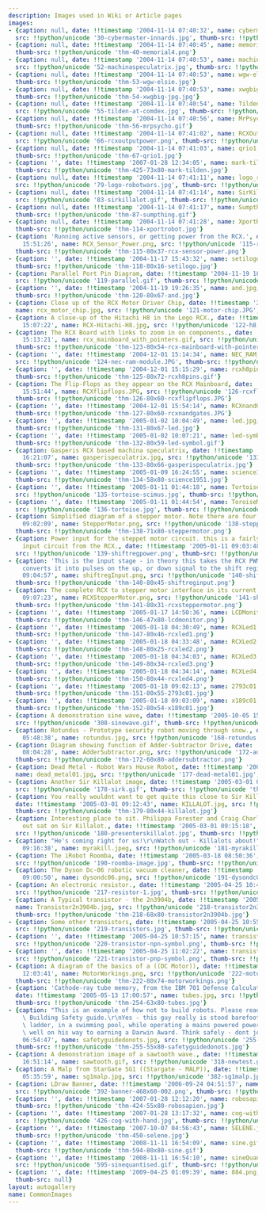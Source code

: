 ```yaml
---
description: Images used in Wiki or Article pages
images:
- {caption: null, date: !!timestamp '2004-11-14 07:40:32', name: cybermaster-innards.jpg,
  src: !!python/unicode '30-cybermaster-innards.jpg', thumb-src: !!python/unicode 'thm-30-cybermaster-innards.jpg'}
- {caption: null, date: !!timestamp '2004-11-14 07:40:45', name: memorial4.png, src: !!python/unicode '40-memorial4.png',
  thumb-src: !!python/unicode 'thm-40-memorial4.png'}
- {caption: null, date: !!timestamp '2004-11-14 07:40:53', name: machinaspeculatrix.jpg,
  src: !!python/unicode '52-machinaspeculatrix.jpg', thumb-src: !!python/unicode 'thm-52-machinaspeculatrix.jpg'}
- {caption: null, date: !!timestamp '2004-11-14 07:40:53', name: wgw-elsie.jpg, src: !!python/unicode '53-wgw-elsie.jpg',
  thumb-src: !!python/unicode 'thm-53-wgw-elsie.jpg'}
- {caption: null, date: !!timestamp '2004-11-14 07:40:53', name: xwgbig.JPG.jpg, src: !!python/unicode '54-xwgbig-jpg.jpg',
  thumb-src: !!python/unicode 'thm-54-xwgbig-jpg.jpg'}
- {caption: null, date: !!timestamp '2004-11-14 07:40:54', name: Tilden_at_comdex.jpg,
  src: !!python/unicode '55-tilden-at-comdex.jpg', thumb-src: !!python/unicode 'thm-55-tilden-at-comdex.jpg'}
- {caption: null, date: !!timestamp '2004-11-14 07:40:56', name: MrPsycho.gif, src: !!python/unicode '56-mrpsycho.gif',
  thumb-src: !!python/unicode 'thm-56-mrpsycho.gif'}
- {caption: null, date: !!timestamp '2004-11-14 07:41:02', name: RCXOutputPower.png,
  src: !!python/unicode '66-rcxoutputpower.png', thumb-src: !!python/unicode 'thm-66-rcxoutputpower.png'}
- {caption: null, date: !!timestamp '2004-11-14 07:41:03', name: qrio1.jpg, src: !!python/unicode '67-qrio1.jpg',
  thumb-src: !!python/unicode 'thm-67-qrio1.jpg'}
- {caption: '', date: !!timestamp '2007-01-28 12:34:05', name: mark-tilden.jpg, src: !!python/unicode '425-mark-tilden.jpg',
  thumb-src: !!python/unicode 'thm-425-73x80-mark-tilden.jpg'}
- {caption: null, date: !!timestamp '2004-11-14 07:41:11', name: logo_robotwars.jpg,
  src: !!python/unicode '79-logo-robotwars.jpg', thumb-src: !!python/unicode 'thm-79-logo-robotwars.jpg'}
- {caption: null, date: !!timestamp '2004-11-14 07:41:14', name: SirKillalot.gif,
  src: !!python/unicode '83-sirkillalot.gif', thumb-src: !!python/unicode 'thm-83-sirkillalot.gif'}
- {caption: null, date: !!timestamp '2004-11-14 07:41:17', name: Sumpthing.gif, src: !!python/unicode '87-sumpthing.gif',
  thumb-src: !!python/unicode 'thm-87-sumpthing.gif'}
- {caption: null, date: !!timestamp '2004-11-14 07:41:28', name: XportRobot.jpg, src: !!python/unicode '114-xportrobot.jpg',
  thumb-src: !!python/unicode 'thm-114-xportrobot.jpg'}
- {caption: 'Running active sensors, or getting power from the RCX.', date: !!timestamp '2004-11-16
    15:51:26', name: RCX_Sensor_Power.png, src: !!python/unicode '115-rcxpower1.png',
  thumb-src: !!python/unicode 'thm-115-80x37-rcx-sensor-power.png'}
- {caption: '', date: !!timestamp '2004-11-17 15:43:32', name: setilogo.jpg, src: !!python/unicode '118-setilogo.jpg',
  thumb-src: !!python/unicode 'thm-118-80x16-setilogo.jpg'}
- {caption: Parallel Port Pin Diagram, date: !!timestamp '2004-11-19 18:34:47', name: parallel.gif,
  src: !!python/unicode '119-parallel.gif', thumb-src: !!python/unicode 'thm-119-80x55-parallel.gif'}
- {caption: '', date: !!timestamp '2004-11-19 19:26:35', name: and.jpg, src: !!python/unicode '120-and.jpg',
  thumb-src: !!python/unicode 'thm-120-80x67-and.jpg'}
- {caption: Close up of the RCX Motor Driver Chip, date: !!timestamp '2004-12-01 15:03:16',
  name: rcx_motor_chip.jpg, src: !!python/unicode '121-motor-chip.JPG', thumb-src: !!python/unicode 'thm-121-80x60-rcx-motor-chip.jpg'}
- {caption: A close-up of the Hitachi H8 in the Lego RCX., date: !!timestamp '2004-12-01
    15:07:22', name: RCX-Hitachi-H8.jpg, src: !!python/unicode '122-h8.JPG', thumb-src: !!python/unicode 'thm-122-80x60-rcx-hitachi-h8.jpg'}
- {caption: The RCX Board with links to zoom in on components., date: !!timestamp '2004-12-01
    15:13:21', name: rcx_mainboard_with_pointers.gif, src: !!python/unicode '123-rcx-mainboard-with-pointers.gif',
  thumb-src: !!python/unicode 'thm-123-80x54-rcx-mainboard-with-pointers.gif'}
- {caption: '', date: !!timestamp '2004-12-01 15:14:34', name: NEC_RAM_Module.JPG,
  src: !!python/unicode '124-nec-ram-module.JPG', thumb-src: !!python/unicode 'thm-124-80x60-nec-ram-module.JPG'}
- {caption: '', date: !!timestamp '2004-12-01 15:15:29', name: rcxh8pins.gif, src: !!python/unicode '125-rcxh8pins.gif',
  thumb-src: !!python/unicode 'thm-125-80x72-rcxh8pins.gif'}
- {caption: The Flip-Flops as they appear on the RCX Mainboard, date: !!timestamp '2004-12-01
    15:51:44', name: RCXflipflops.JPG, src: !!python/unicode '126-rcxflipflops.JPG',
  thumb-src: !!python/unicode 'thm-126-80x60-rcxflipflops.JPG'}
- {caption: '', date: !!timestamp '2004-12-01 15:54:14', name: RCXnandGates.JPG, src: !!python/unicode '127-rcxnandgates.JPG',
  thumb-src: !!python/unicode 'thm-127-80x60-rcxnandgates.JPG'}
- {caption: '', date: !!timestamp '2005-01-02 10:04:49', name: led.jpg, src: !!python/unicode '131-led.jpg',
  thumb-src: !!python/unicode 'thm-131-80x67-led.jpg'}
- {caption: '', date: !!timestamp '2005-01-02 10:07:21', name: led-symbol.gif, src: !!python/unicode '132-led-symbol.gif',
  thumb-src: !!python/unicode 'thm-132-80x59-led-symbol.gif'}
- {caption: Gasperis RCX based machina speculatrix, date: !!timestamp '2005-01-09
    16:21:07', name: gasperispeculatrix.jpg, src: !!python/unicode '133-gasperispeculatrix.jpg',
  thumb-src: !!python/unicode 'thm-133-80x66-gasperispeculatrix.jpg'}
- {caption: '', date: !!timestamp '2005-01-09 16:24:55', name: science1951.jpg, src: !!python/unicode '134-science1951.jpg',
  thumb-src: !!python/unicode 'thm-134-58x80-science1951.jpg'}
- {caption: '', date: !!timestamp '2005-01-11 01:44:18', name: Tortoise_SciMus.jpg,
  src: !!python/unicode '135-tortoise-scimus.jpg', thumb-src: !!python/unicode 'thm-135-80x54-tortoise-scimus.jpg'}
- {caption: '', date: !!timestamp '2005-01-11 01:44:54', name: ToroiseMilleniumDome.jpg,
  src: !!python/unicode '136-tortoise.jpg', thumb-src: !!python/unicode 'thm-136-80x60-toroisemilleniumdome.jpg'}
- {caption: Simplified diagram of a stepper motor. Note there are four coils., date: !!timestamp '2005-01-11
    09:02:09', name: StepperMotor.png, src: !!python/unicode '138-steppermotor.png',
  thumb-src: !!python/unicode 'thm-138-71x80-steppermotor.png'}
- {caption: Power input for the steppet motor circuit. this is a fairly standard power
    input circuit from the RCX., date: !!timestamp '2005-01-11 09:03:48', name: ShiftregPower.png,
  src: !!python/unicode '139-shiftregpower.png', thumb-src: !!python/unicode 'thm-139-80x34-shiftregpower.png'}
- {caption: 'This is the input stage - in theory this takes the RCX PWM output, and
    converts it into pulses on the up, or down signal to the shift register.', date: !!timestamp '2005-01-11
    09:04:57', name: shiftregInput.png, src: !!python/unicode '140-shiftreginput.png',
  thumb-src: !!python/unicode 'thm-140-80x45-shiftreginput.png'}
- {caption: The complete RCX to stepper motor interface in its current form., date: !!timestamp '2005-01-11
    09:07:23', name: RCXStepperMotor.png, src: !!python/unicode '141-shiftregall.png',
  thumb-src: !!python/unicode 'thm-141-80x31-rcxsteppermotor.png'}
- {caption: '', date: !!timestamp '2005-01-17 14:50:36', name: LCDMonitor.png, src: !!python/unicode '146-lcdmonitor.png',
  thumb-src: !!python/unicode 'thm-146-47x80-lcdmonitor.png'}
- {caption: '', date: !!timestamp '2005-01-18 04:30:49', name: RCXLed1.png, src: !!python/unicode '147-rcxled1.png',
  thumb-src: !!python/unicode 'thm-147-80x46-rcxled1.png'}
- {caption: '', date: !!timestamp '2005-01-18 04:33:48', name: RCXLed2.png, src: !!python/unicode '148-rcxled2.png',
  thumb-src: !!python/unicode 'thm-148-80x25-rcxled2.png'}
- {caption: '', date: !!timestamp '2005-01-18 04:34:03', name: RCXLed3.png, src: !!python/unicode '149-rcxled3.png',
  thumb-src: !!python/unicode 'thm-149-80x34-rcxled3.png'}
- {caption: '', date: !!timestamp '2005-01-18 04:34:14', name: RCXLed4.png, src: !!python/unicode '150-rcxled4.png',
  thumb-src: !!python/unicode 'thm-150-80x44-rcxled4.png'}
- {caption: '', date: !!timestamp '2005-01-18 09:02:13', name: 2793c01.jpg, src: !!python/unicode '151-2793c01.jpg',
  thumb-src: !!python/unicode 'thm-151-80x55-2793c01.jpg'}
- {caption: '', date: !!timestamp '2005-01-18 09:03:09', name: x189c01.jpg, src: !!python/unicode '152-x189c01.jpg',
  thumb-src: !!python/unicode 'thm-152-80x54-x189c01.jpg'}
- {caption: A demonstration sine wave, date: !!timestamp '2005-10-05 15:12:58', name: sinewave.gif,
  src: !!python/unicode '308-sinewave.gif', thumb-src: !!python/unicode 'thm-308-80x40-sinewave.gif'}
- {caption: Rotundus - Prototype security robot moving through snow., date: !!timestamp '2005-02-01
    05:48:38', name: rotundus.jpg, src: !!python/unicode '168-rotundus.jpg', thumb-src: !!python/unicode 'thm-168-80x57-rotundus.jpg'}
- {caption: Diagram showing function of Adder-Subtractor Drive, date: !!timestamp '2005-02-14
    08:04:28', name: AdderSubtractor.png, src: !!python/unicode '172-addersubtractor.png',
  thumb-src: !!python/unicode 'thm-172-60x80-addersubtractor.png'}
- {caption: Dead Metal - Robot Wars House Robot, date: !!timestamp '2005-03-01 09:06:32',
  name: dead_metal01.jpg, src: !!python/unicode '177-dead-metal01.jpg', thumb-src: !!python/unicode 'thm-177-80x65-dead-metal01.jpg'}
- {caption: Another Sir Killalot image, date: !!timestamp '2005-03-01 09:11:03', name: sirk.gif,
  src: !!python/unicode '178-sirk.gif', thumb-src: !!python/unicode 'thm-178-80x60-sirk.gif'}
- {caption: You really wouldnt want to get quite this close to Sir Killalot! Ouch,
  date: !!timestamp '2005-03-01 09:12:43', name: KILLALOT.jpg, src: !!python/unicode '179-killalot.jpg',
  thumb-src: !!python/unicode 'thm-179-80x44-killalot.jpg'}
- {caption: Interesting place to sit. Philippa Forester and Craig Charles take time
    out sat on Sir Killalot., date: !!timestamp '2005-03-01 09:15:18', name: presentersKillalot.jpg,
  src: !!python/unicode '180-presenterskillalot.jpg', thumb-src: !!python/unicode 'thm-180-55x80-presenterskillalot.jpg'}
- {caption: "He's coming right for us!\r\nWatch out - Killalots about!", date: !!timestamp '2005-03-01
    09:16:38', name: myrakill.jpeg, src: !!python/unicode '181-myrakill.jpeg', thumb-src: !!python/unicode 'thm-181-56x80-myrakill.jpeg'}
- {caption: The iRobot Roomba, date: !!timestamp '2005-03-18 08:50:36', name: roomba_image.jpg,
  src: !!python/unicode '190-roomba-image.jpg', thumb-src: !!python/unicode 'thm-190-80x80-roomba-image.jpg'}
- {caption: The Dyson Dc-06 robotic vacuum cleaner, date: !!timestamp '2005-03-18
    09:00:50', name: dysondc06.png, src: !!python/unicode '191-dysondc06.png', thumb-src: !!python/unicode 'thm-191-80x71-dysondc06.png'}
- {caption: An electronic resistor., date: !!timestamp '2005-04-25 10:45:45', name: 'resistor[1].jpg',
  src: !!python/unicode '217-resistor-1.jpg', thumb-src: !!python/unicode 'thm-217-80x40-resistor-1.jpg'}
- {caption: A Typical transistor - the 2n3904b, date: !!timestamp '2005-04-25 10:53:47',
  name: Transistor2n3904b.jpg, src: !!python/unicode '218-transistor2n3904b.jpg',
  thumb-src: !!python/unicode 'thm-218-68x80-transistor2n3904b.jpg'}
- {caption: Some other transistors, date: !!timestamp '2005-04-25 10:55:43', name: transistors.jpg,
  src: !!python/unicode '219-transistors.jpg', thumb-src: !!python/unicode 'thm-219-80x80-transistors.jpg'}
- {caption: '', date: !!timestamp '2005-04-25 10:57:15', name: transistor_npn_symbol.png,
  src: !!python/unicode '220-transistor-npn-symbol.png', thumb-src: !!python/unicode 'thm-220-80x80-transistor-npn-symbol.png'}
- {caption: '', date: !!timestamp '2005-04-25 11:02:22', name: transistor_pnp_symbol.png,
  src: !!python/unicode '221-transistor-pnp-symbol.png', thumb-src: !!python/unicode 'thm-221-80x80-transistor-pnp-symbol.png'}
- {caption: A diagram of the basics of a ((DC Motor)), date: !!timestamp '2005-04-27
    12:03:41', name: MotorWorkings.png, src: !!python/unicode '222-motorworkings.png',
  thumb-src: !!python/unicode 'thm-222-80x74-motorworkings.png'}
- {caption: 'Cathode-ray tube memory, from the IBM 701 Defense Calculator, 1952.',
  date: !!timestamp '2005-05-13 17:00:57', name: tubes.jpg, src: !!python/unicode '254-tubes.jpg',
  thumb-src: !!python/unicode 'thm-254-63x80-tubes.jpg'}
- {caption: "This is an example of how not to build robots. Please read the Robot\
    \ Building Safety guide.\r\nYes - this guy really is stood barefoot, on a metal\
    \ ladder, in a swimming pool, while operating a mains powered power-tool. He is\
    \ well on his way to earning a Darwin Award. Think safely - dont join him.", date: !!timestamp '2005-05-25
    06:54:47', name: safetyguidedonots.jpg, src: !!python/unicode '255-safetyguidedonots.jpg',
  thumb-src: !!python/unicode 'thm-255-55x80-safetyguidedonots.jpg'}
- {caption: A demonstration image of a sawtooth wave., date: !!timestamp '2005-10-07
    16:51:14', name: sawtooth.gif, src: !!python/unicode '318-newtest.gif', thumb-src: !!python/unicode 'thm-318-80x40-sawtooth.gif'}
- {caption: A Malp from StarGate SG1 ((Stargate - MALP)), date: !!timestamp '2006-07-07
    05:35:59', name: sg1malp.jpg, src: !!python/unicode '382-sg1malp.jpg', thumb-src: !!python/unicode 'thm-382-80x62-sg1malp.jpg'}
- {caption: LDraw Banner, date: !!timestamp '2006-09-24 04:51:57', name: LDrawBanner468x60.png,
  src: !!python/unicode '392-banner-468x60-002.png', thumb-src: !!python/unicode 'thm-392-80x10-ldrawbanner468x60.png'}
- {caption: '', date: !!timestamp '2007-01-28 12:12:20', name: robosapien.jpg, src: !!python/unicode '424-robosapien.jpg',
  thumb-src: !!python/unicode 'thm-424-55x80-robosapien.jpg'}
- {caption: '', date: !!timestamp '2007-01-28 13:17:32', name: cog-with-hand.jpg,
  src: !!python/unicode '426-cog-with-hand.jpg', thumb-src: !!python/unicode 'thm-426-73x80-cog-with-hand.jpg'}
- {caption: '', date: !!timestamp '2007-10-07 04:56:43', name: SELENE.jpg, src: !!python/unicode '450-selene.jpg',
  thumb-src: !!python/unicode 'thm-450-selene.jpg'}
- {caption: '', date: !!timestamp '2008-11-11 16:54:09', name: sine.gif, src: !!python/unicode '594-sine.gif',
  thumb-src: !!python/unicode 'thm-594-80x80-sine.gif'}
- {caption: '', date: !!timestamp '2008-11-11 16:54:10', name: sineQuantised.gif,
  src: !!python/unicode '595-sinequantised.gif', thumb-src: !!python/unicode 'thm-595-80x80-sinequantised.gif'}
- {caption: '', date: !!timestamp '2009-04-25 01:09:39', name: 884.png, src: !!python/unicode '608-884.png',
  thumb-src: null}
layout: autogallery
name: CommonImages
---
```

